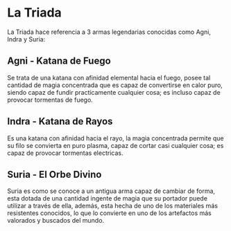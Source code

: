 # La Triada

La Triada hace referencia a 3 armas legendarias conocidas como Agni, Indra y Suria:

## Agni - Katana de Fuego

Se trata de una katana con afinidad elemental hacia el fuego, posee tal cantidad de magia concentrada que es capaz de convertirse en calor puro, siendo capaz de fundir practicamente cualquier cosa; es incluso capaz de provocar tormentas de fuego.

## Indra - Katana de Rayos

Es una katana con afinidad hacia el rayo, la magia concentrada permite que su filo se convierta en puro plasma, capaz de cortar casi cualquier cosa; es capaz de provocar tormentas electricas.

## Suria - El Orbe Divino

Suria es como se conoce a un antigua arma capaz de cambiar de forma, esta dotada de una cantidad ingente de magia que su portador puede utilizar a través de ella, además, esta hecha de uno de los materiales más resistentes conocidos, lo que lo convierte en uno de los artefactos más valorados y buscados del mundo.
